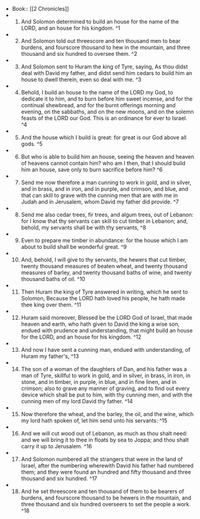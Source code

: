 - Book:: [[2 Chronicles]]
- 1. And Solomon determined to build an house for the name of the LORD, and an house for his kingdom. ^1
- 2. And Solomon told out threescore and ten thousand men to bear burdens, and fourscore thousand to hew in the mountain, and three thousand and six hundred to oversee them. ^2
- 3. And Solomon sent to Huram the king of Tyre, saying, As thou didst deal with David my father, and didst send him cedars to build him an house to dwell therein, even so deal with me. ^3
- 4. Behold, I build an house to the name of the LORD my God, to dedicate it to him, and to burn before him sweet incense, and for the continual shewbread, and for the burnt offerings morning and evening, on the sabbaths, and on the new moons, and on the solemn feasts of the LORD our God. This is an ordinance for ever to Israel. ^4
- 5. And the house which I build is great: for great is our God above all gods. ^5
- 6. But who is able to build him an house, seeing the heaven and heaven of heavens cannot contain him? who am I then, that I should build him an house, save only to burn sacrifice before him? ^6
- 7. Send me now therefore a man cunning to work in gold, and in silver, and in brass, and in iron, and in purple, and crimson, and blue, and that can skill to grave with the cunning men that are with me in Judah and in Jerusalem, whom David my father did provide. ^7
- 8. Send me also cedar trees, fir trees, and algum trees, out of Lebanon: for I know that thy servants can skill to cut timber in Lebanon; and, behold, my servants shall be with thy servants, ^8
- 9. Even to prepare me timber in abundance: for the house which I am about to build shall be wonderful great. ^9
- 10. And, behold, I will give to thy servants, the hewers that cut timber, twenty thousand measures of beaten wheat, and twenty thousand measures of barley, and twenty thousand baths of wine, and twenty thousand baths of oil. ^10
- 11. Then Huram the king of Tyre answered in writing, which he sent to Solomon, Because the LORD hath loved his people, he hath made thee king over them. ^11
- 12. Huram said moreover, Blessed be the LORD God of Israel, that made heaven and earth, who hath given to David the king a wise son, endued with prudence and understanding, that might build an house for the LORD, and an house for his kingdom. ^12
- 13. And now I have sent a cunning man, endued with understanding, of Huram my father's, ^13
- 14. The son of a woman of the daughters of Dan, and his father was a man of Tyre, skillful to work in gold, and in silver, in brass, in iron, in stone, and in timber, in purple, in blue, and in fine linen, and in crimson; also to grave any manner of graving, and to find out every device which shall be put to him, with thy cunning men, and with the cunning men of my lord David thy father. ^14
- 15. Now therefore the wheat, and the barley, the oil, and the wine, which my lord hath spoken of, let him send unto his servants: ^15
- 16. And we will cut wood out of Lebanon, as much as thou shalt need: and we will bring it to thee in floats by sea to Joppa; and thou shalt carry it up to Jerusalem. ^16
- 17. And Solomon numbered all the strangers that were in the land of Israel, after the numbering wherewith David his father had numbered them; and they were found an hundred and fifty thousand and three thousand and six hundred. ^17
- 18. And he set threescore and ten thousand of them to be bearers of burdens, and fourscore thousand to be hewers in the mountain, and three thousand and six hundred overseers to set the people a work. ^18
